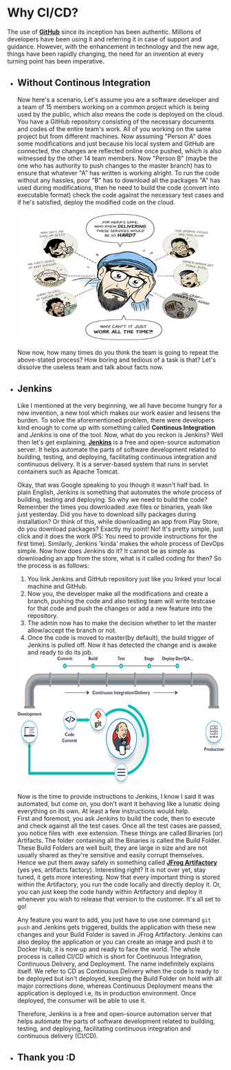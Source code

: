 # Why CI/CD?

The use of [<b>GitHub</b>](https://en.wikipedia.org/wiki/GitHub) since its inception has been authentic. Millions of developers have been using it and referring it in case of support and guidance. However, with the enhancement in technology and the new age, things have been rapidly changing, the need for an invention at every turning point has been imperative. 

- ## Without Continous Integration

    Now here's a scenario, Let's assume you are a software developer and a team of 15 members working on a common project which is being used by the public, which also means the code is deployed on the cloud. You have a GitHub repository consisting of the necessary documents and codes of the entire team's work. All of you working on the same project but from different machines. Now assuming "Person A" does some modifications and just because his local system and GitHub are connected, the changes are reflected online once pushed, which is also witnessed by the other 14 team members. Now "Person B" (maybe the one who has authority to push changes to the master branch) has to ensure that whatever "A" has written is working alright. To run the code without any hassles, poor "B" has to download all the packages "A" has used during modifications, then he need to build the code (convert into executable format) check the code against the necessary test cases and if he's satisfied, deploy the modified code on the cloud.

    <img src="Images/why.jpg" width="500" height="300">

    Now now, how many times do you think the team is going to repeat the above-stated process? How boring and tedious of a task is that? Let's dissolve the useless team and talk about facts now.

- ## Jenkins

    Like I mentioned at the very beginning, we all have become hungry for a new invention, a new tool which makes our work easier and lessens the burden. To solve the aforementioned problem, there were developers kind enough to come up with something called <b>Continous Integration</b> and *Jenkins* is one of the tool. Now, what do you reckon is Jenkins? Well then let's get explaining, [<b>Jenkins</b>](https://en.wikipedia.org/wiki/Jenkins_(software)) is a free and open-source automation server. It helps automate the parts of software development related to building, testing, and deploying, facilitating continuous integration and continuous delivery. It is a server-based system that runs in servlet containers such as Apache Tomcat. 

    Okay, that was Google speaking to you though it wasn't half bad. In plain English, Jenkins is something that automates the whole process of building, testing and deploying. So why we need to build the code? Remember the times you downloaded .exe files or binaries, yeah like just yesterday. Did you have to download silly packages during installation? Or think of this, while downloading an app from Play Store, do you download packages? Exactly my point! No! It's pretty simple, just click and it does the work (PS: You need to provide instructions for the first time). Similarly, Jenkins 'kinda' makes the whole process of DevOps simple. Now how does Jenkins do it? It cannot be as simple as downloading an app from the store, what is it called coding for then? So the process is as follows:
    1. You link Jenkins and GitHub repository just like you linked your local machine and GitHub. 
    2. Now you, the developer make all the modifications and create a branch, pushing the code and also testing team will write testcase for that code and push the changes or add a new feature into the repository. 
    3. The admin now has to make the decision whether to let the master allow/accept the branch or not. 
    4. Once the code is moved to master(by default), the build trigger of Jenkins is pulled off. Now it has detected the change and is awake and ready to do its job.

    <img src="Images/jk2.jpg" width="500" height="300">

    Now is the time to provide instructions to Jenkins, I know I said it was automated, but come on, you don't want it behaving like a lunatic doing everything on its own. At least a few instructions would help.<br> 
    First and foremost, you ask Jenkins to build the code, then to execute and check against all the test cases. Once all the test cases are passed, you notice files with .exe extension. These things are called Binaries (or) Artifacts. The folder containing all the Binaries is called the Build Folder. These Build Folders are well built, they are large in size and are not usually shared as they're sensitive and easily corrupt themselves. Hence we put them away safely in something called [<b>JFrog Artifactory</b>](https://jfrog.com/artifactory/) (yes yes, artifacts factory). Interesting right? It is not over yet, stay tuned, it gets more interesting. Now that every important thing is stored within the Artifactory, you run the code locally and directly deploy it. Or, you can just keep the code handy within Artifactory and deploy it whenever you wish to release that version to the customer. It's all set to go! 

    Any feature you want to add, you just have to use one command ```git push``` and Jenkins gets triggered, builds the application with these new changes and your Build Folder is saved in JFrog Artifactory. Jenkins can also deploy the application or you can create an image and push it to Docker Hub, it is now up and ready to face the world. The whole process is called CI/CD which is short for Continuous Integration, Continuous Delivery, and Deployment. The name indefinitely explains itself. We refer to CD as Continuous Delivery when the code is ready to be deployed but isn't deployed, keeping the Build Folder on hold with all major corrections done, whereas Continuous Deployment means the application is deployed i.e, its in production environment. Once deployed, the consumer will be able to use it.

    Therefore, Jenkins is a free and open-source automation server that helps automate the parts of software development related to building, testing, and deploying, facilitating continuous integration and continuous delivery (CI/CD).

- ## Thank you :D

